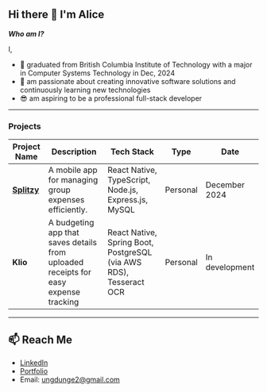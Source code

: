 ## Hi there 👋 I'm Alice 

<!--
**EunjeongHur/EunjeongHur** is a ✨ _special_ ✨ repository because its `README.md` (this file) appears on your GitHub profile.

Here are some ideas to get you started:

- 🔭 I’m currently working on ...
- 🌱 I’m currently learning ...
- 👯 I’m looking to collaborate on ...
- 🤔 I’m looking for help with ...
- 💬 Ask me about ...
- 📫 How to reach me: ...
- 😄 Pronouns: ...
- ⚡ Fun fact: ...
-->
**_Who am I?_**

I,  
- 🏫 graduated from British Columbia Institute of Technology with a major in Computer Systems Technology in Dec, 2024  
- 🌟 am passionate about creating innovative software solutions and continuously learning new technologies  
- 😎 am aspiring to be a professional full-stack developer  
---

### Projects
| **Project Name**                      | **Description**                                         | **Tech Stack**                     | **Type**      | **Date**       |
|---------------------------------------|---------------------------------------------------------|-------------------------------------|---------------|----------------|
|[**Splitzy**](https://github.com/EunjeongHur/Splitzy_App) | A mobile app for managing group expenses efficiently.   | React Native, TypeScript, Node.js, Express.js, MySQL       | Personal      | December 2024  |
| **Klio** | A budgeting app that saves details from uploaded receipts for easy expense tracking               | React Native, Spring Boot, PostgreSQL (via AWS RDS), Tesseract OCR         | Personal      | In development |
---
## 📫 Reach Me
- [LinkedIn](https://linkedin.com/in/eunjeonghur)  
- [Portfolio](https://butternut-kumquat-0bb.notion.site/Portfolio-1698c6aa591f8089ab80dc25f5ec061b)  
- Email: ungdunge2@gmail.com

